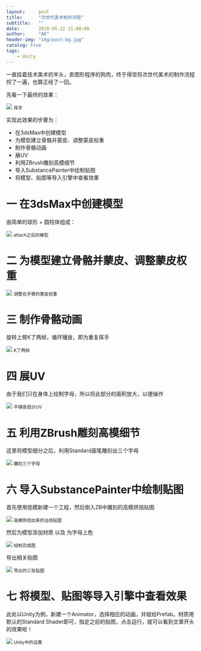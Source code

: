 ```yaml
---
layout:     post
title:      "次世代美术制作流程"
subtitle:   ""
date:       2018-05-22 21:00:00
author:     "AK"
header-img: "img/post-bg.jpg"
catalog: true
tags:
    - Unity
---
```


一直挂着技术美术的羊头，卖图形程序的狗肉，终于得空将次世代美术的制作流程捋了一遍，也算正经了一回。

先看一下最终的效果：

![](/img/in-post/next-gen-art/gif1.gif)
<small class="img-hint">挥手</small>

实现此效果的步骤为：

- 在3dsMax中创建模型
- 为模型建立骨骼并蒙皮、调整蒙皮权重
- 制作骨骼动画
- 展UV
- 利用ZBrush雕刻高模细节
- 导入SubstancePainter中绘制贴图
- 将模型、贴图等导入引擎中查看效果

# 一 在3dsMax中创建模型
由简单的球形 + 圆柱体组成：

![](/img/in-post/next-gen-art/pic1.png)
<small class="img-hint">attach之后的模型</small>

# 二 为模型建立骨骼并蒙皮、调整蒙皮权重

![](/img/in-post/next-gen-art/pic2.png)
<small class="img-hint">调整右手臂的蒙皮权重</small>

# 三 制作骨骼动画
旋转上臂K了两帧，循环播放，即为重复挥手

![](/img/in-post/next-gen-art/gif2.gif)
<small class="img-hint">K了两帧</small>

# 四 展UV
由于我们只在身体上绘制字母，所以将此部分的面积放大，以便操作

![](/img/in-post/next-gen-art/pic3.png)
<small class="img-hint">平铺各部分UV</small>

# 五 利用ZBrush雕刻高模细节
这里将模型细分之后，利用Standard画笔雕刻出三个字母

![](/img/in-post/next-gen-art/pic4.png)
<small class="img-hint">雕刻三个字母</small>

# 六 导入SubstancePainter中绘制贴图
首先使用低模新建一个工程，然后倒入ZB中雕刻的高模烘焙贴图

![](/img/in-post/next-gen-art/pic5.png)
<small class="img-hint">高模烘焙出来的法线贴图</small>

然后为模型添加材质 以及 为字母上色

![](/img/in-post/next-gen-art/pic6.png)
<small class="img-hint">绘制完成图</small>

导出相关贴图

![](/img/in-post/next-gen-art/pic7.png)
<small class="img-hint">导出的三张贴图</small>

# 七 将模型、贴图等导入引擎中查看效果
此处以Unity为例，新建一个Animator，选择相应的动画，并赋给Prefab。材质用默认的Standard Shader即可，指定之前的贴图，点击运行，就可以看到文章开头的效果啦！

![](/img/in-post/next-gen-art/pic8.png)
<small class="img-hint">Unity中的设置</small>



































